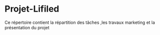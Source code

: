 # Projet-Lifiled
Ce répertoire contient la répartition des tâches ,les travaux marketing et la présentation du projet
